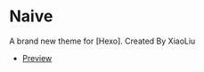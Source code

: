 # Naive

A brand new  theme for [Hexo].
Created By XiaoLiu

- [Preview](https://vincent-liuchang.github.io)
